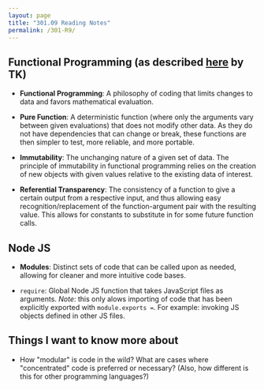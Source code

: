 ```yaml
---
layout: page
title: "301.09 Reading Notes"
permalink: /301-R9/
---
```


## Functional Programming (as described [here](https://medium.com/the-renaissance-developer/concepts-of-functional-programming-in-javascript-6bc84220d2aa) by TK)

* **Functional Programming**: A philosophy of coding that limits changes to data and favors mathematical evaluation.

* **Pure Function**: A deterministic function (where only the arguments vary between given evaluations) that does not modify other data.  As they do not have dependencies that can change or break, these functions are then simpler to test, more reliable, and more portable.

* **Immutability**: The unchanging nature of a given set of data. The principle of immutability in functional programming relies on the creation of new objects with given values relative to the existing data of interest.

* **Referential Transparency**: The consistency of a function to give a certain output from a respective input, and thus allowing easy recognition/replacement of the function-argument pair with the resulting value. This allows for constants to substitute in for some future function calls.

## Node JS

* **Modules**: Distinct sets of code that can be called upon as needed, allowing for cleaner and more intuitive code bases.

* `require`: Global Node JS function that takes JavaScript files as arguments. *Note*: this only alows importing of code that has been explicitly exported with `module.exports =`. For example: invoking JS objects defined in other JS files.

## Things I want to know more about

* How "modular" is code in the wild? What are cases  where "concentrated" code is preferred or necessary? (Also, how different is this for other programming languages?)

